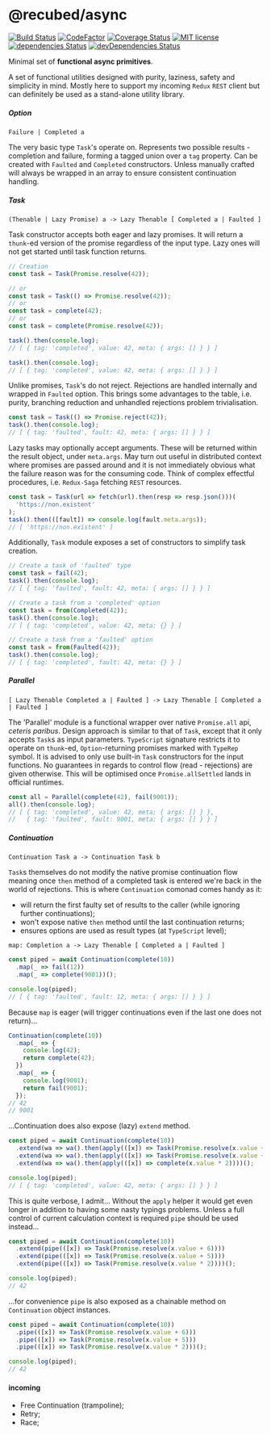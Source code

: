 # @recubed/async

[![Build Status](https://travis-ci.org/rethree/async.svg?branch=master)](https://travis-ci.org/rethree/async)
[![CodeFactor](https://www.codefactor.io/repository/github/rethree/async/badge)](https://www.codefactor.io/repository/github/rethree/async)
[![Coverage Status](https://coveralls.io/repos/github/rethree/async/badge.svg?branch=master)](https://coveralls.io/github/rethree/async?branch=master)
[![MIT license](https://img.shields.io/badge/License-MIT-blue.svg)](https://lbesson.mit-license.org/)
[![dependencies
Status](https://david-dm.org/rethree/async/status.svg)](https://david-dm.org/rethree/async)
[![devDependencies Status](https://david-dm.org/rethree/async/dev-status.svg)](https://david-dm.org/rethree/async?type=dev)

Minimal set of **functional async primitives**.

A set of functional utilities designed with purity, laziness, safety and simplicity in mind.
Mostly here to support my incoming `Redux` `REST` client but can definitely be used as a stand-alone utility library.

##### Option

`Failure | Completed a`

The very basic type `Task`'s operate on. Represents two possible results - completion and failure, forming a tagged union over a `tag` property. Can be created with `Faulted` and `Completed` constructors. Unless manually crafted will always be wrapped in an array to ensure consistent continuation handling.

##### Task

`(Thenable | Lazy Promise) a -> Lazy Thenable [ Completed a | Faulted ]`

Task constructor accepts both eager and lazy promises. It will return a `thunk`-ed version of the promise regardless of the input type. Lazy ones will not get started until task function returns.

```typescript
// Creation
const task = Task(Promise.resolve(42));

// or
const task = Task(() => Promise.resolve(42));
// or
const task = complete(42);
// or
const task = complete(Promise.resolve(42));

task().then(console.log);
// [ { tag: 'completed', value: 42, meta: { args: [] } } ]

task().then(console.log);
// [ { tag: 'completed', value: 42, meta: { args: [] } } ]
```

Unlike promises, `Task`'s do not reject. Rejections are handled internally and wrapped in `Faulted` option. This brings some advantages to the table, i.e. purity, branching reduction and unhandled rejections problem trivialisation.

```typescript
const task = Task(() => Promise.reject(42));
task().then(console.log);
// [ { tag: 'faulted', fault: 42, meta: { args: [] } } ]
```

Lazy tasks may optionally accept arguments. These will be returned within the result object, under `meta.args`. May turn out useful in distributed context where promises are passed around and it is not immediately obvious what the failure reason was for the consuming code. Think of complex effectful procedures, i.e. `Redux-Saga` fetching `REST` resources.

```typescript
const task = Task(url => fetch(url).then(resp => resp.json()))(
  'https://non.existent'
);
task().then(([fault]) => console.log(fault.meta.args));
// [ 'https://non.existent' ]
```

Additionally, `Task` module exposes a set of constructors to simplify task creation.

```typescript
// Create a task of 'faulted' type
const task = fail(42);
task().then(console.log);
// [ { tag: 'faulted', fault: 42, meta: { args: [] } } ]

// Create a task from a 'completed' option
const task = from(Completed(42));
task().then(console.log);
// [ { tag: 'completed', value: 42, meta: {} } ]

// Create a task from a 'faulted' option
const task = from(Faulted(42));
task().then(console.log);
// [ { tag: 'completed', fault: 42, meta: {} } ]
```

##### Parallel

`[ Lazy Thenable Completed a | Faulted ] -> Lazy Thenable [ Completed a | Faulted ]`

The 'Parallel' module is a functional wrapper over native `Promise.all` api, _ceteris paribus_. Design approach is similar to that of `Task`, except that it only accepts `Task`s as input parameters. `TypeScript` signature restricts it to operate on `thunk`-ed, `Option`-returning promises marked with `TypeRep` symbol. It is advised to only use built-in `Task` constructors for the input functions. No guarantees in regards to control flow (read - rejections) are given otherwise. This will be optimised once `Promise.allSettled` lands in official runtimes.

```typescript
const all = Parallel(complete(42), fail(9001));
all().then(console.log);
// [ { tag: 'completed', value: 42, meta: { args: [] } },
//   { tag: 'faulted', fault: 9001, meta: { args: [] } } ]
```

##### Continuation

`Continuation Task a -> Continuation Task b`

`Task`s themselves do not modify the native promise continuation flow meaning once `then` method of a completed task is entered we're back in the world of rejections. This is where `Continuation` comonad comes handy as it:

- will return the first faulty set of results to the caller (while ignoring further continuations);
- won't expose native `then` method until the last continuation returns;
- ensures options are used as result types (at `TypeScript` level);

`map: Completion a -> Lazy Thenable [ Completed a | Faulted ]`

```typescript
const piped = await Continuation(complete(10))
  .map(_ => fail(12))
  .map(_ => complete(9001))();

console.log(piped);
// [ { tag: 'faulted', fault: 12, meta: { args: [] } } ]
```

Because `map` is eager (will trigger continuations even if the last one does not return)...

```typescript
Continuation(complete(10))
  .map(_ => {
    console.log(42);
    return complete(42);
  })
  .map(_ => {
    console.log(9001);
    return fail(9001);
  });
// 42
// 9001
```

...Continuation does also expose (lazy) `extend` method.

```typescript
const piped = await Continuation(complete(10))
  .extend(wa => wa().then(apply(([x]) => Task(Promise.resolve(x.value + 5)))))
  .extend(wa => wa().then(apply(([x]) => Task(Promise.resolve(x.value + 6)))))
  .extend(wa => wa().then(apply(([x]) => complete(x.value * 2))))();

console.log(piped);
// [ { tag: 'completed', value: 42, meta: { args: [] } } ]
```

This is quite verbose, I admit... Without the `apply` helper it would get even longer in addition to having some nasty typings problems. Unless a full control of current calculation context is required `pipe` should be used instead...

```typescript
const piped = await Continuation(complete(10))
  .extend(pipe(([x]) => Task(Promise.resolve(x.value + 6))))
  .extend(pipe(([x]) => Task(Promise.resolve(x.value + 5))))
  .extend(pipe(([x]) => Task(Promise.resolve(x.value * 2))))();

console.log(piped);
// 42
```

...for convenience `pipe` is also exposed as a chainable method on `Continuation` object instances.

```typescript
const piped = await Continuation(complete(10))
  .pipe(([x]) => Task(Promise.resolve(x.value + 6)))
  .pipe(([x]) => Task(Promise.resolve(x.value + 5)))
  .pipe(([x]) => Task(Promise.resolve(x.value * 2)))();

console.log(piped);
// 42
```

#### incoming

- Free Continuation (trampoline);
- Retry;
- Race;
